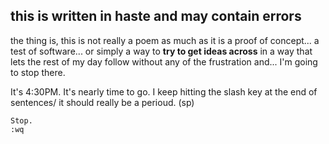 ## this is written in haste and may contain errors

the thing is, this is not really a poem as much as it is a proof of concept... a test of software... or simply a way to **try to get ideas across** in a way that lets the rest of my day follow without any of the frustration and... I'm going to stop there.

It's 4:30PM.
It's nearly time to go.
I keep hitting the slash key at the end of sentences/
	it should really be a perioud. (sp)
    
    Stop. 
    :wq


